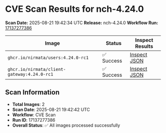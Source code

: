 # CVE Scan Results for nch-4.24.0

**Scan Date:** 2025-08-21 19:42:34 UTC
**Release:** nch-4.24.0
**Workflow Run:** [17137277386](https://github.com/nirmata/nch-release-management/actions/runs/17137277386)

| Image | Status | Inspect Results |
|-------|--------|-----------------|
| `ghcr.io/nirmata/users:4.24.0-rc1` | ✅ Success | [Inspect JSON](./ghcr.io-nirmata-users-4.24.0-rc1-inspect.json) |
| `ghcr.io/nirmata/client-gateway:4.24.0-rc1` | ✅ Success | [Inspect JSON](./ghcr.io-nirmata-client-gateway-4.24.0-rc1-inspect.json) |

## Scan Information
- **Total Images**: 2
- **Scan Date**: 2025-08-21 19:42:42 UTC
- **Workflow**: CVE Scan
- **Run ID**: 17137277386
- **Overall Status**: ✅ All images processed successfully
